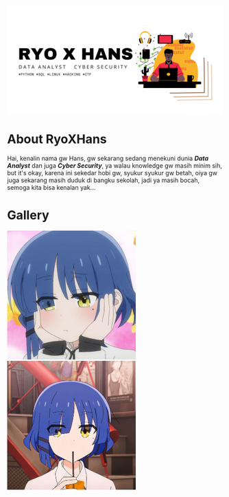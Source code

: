 ![Banner](https://github.com/RyoXHans/RyoXHans/blob/main/WELCOME.png?raw=true)
# About RyoXHans
Hai, kenalin nama gw Hans, gw sekarang sedang menekuni dunia ***Data Analyst*** dan juga ***Cyber Security***, ya walau knowledge gw masih minim sih, but it's okay, karena ini sekedar hobi gw, syukur syukur gw betah, oiya gw juga sekarang masih duduk di bangku sekolah, jadi ya masih bocah, semoga kita bisa kenalan yak...
# Gallery
<img src="https://github.com/RyoXHans/RyoXHans/blob/main/3bbeb798-6cf9-4349-982f-e18d698cfc65.jpeg?raw=true" width=300 height=300/>
<img src="https://github.com/RyoXHans/RyoXHans/blob/main/CosplayClass%20Official%20Site%20-%20Shop%20Cosplay%20Costumes%20Latest%20&%20Greatest_.jpeg?raw=true" width=300 height=300 style="margin-left:10;"/>

